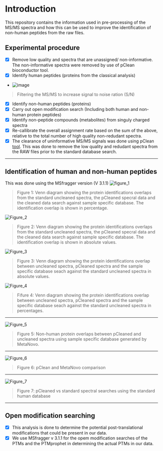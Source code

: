 # Introduction
This repository contains the information used in pre-processing of the MS/MS spectra and how this can be used to improve the identification of non-human peptides from the raw files.

## Experimental procedure
- [x] Remove low quality and spectra that are unassigned/ non-informative. The non-informative spectra were removed by use of pClean bioconductor tool.
- [x] Identify human peptides (proteins from the classical analysis)
- ![image](https://user-images.githubusercontent.com/26459707/112679481-e2f52800-8e74-11eb-8193-297cf585883b.png)
> Filtering the MS/MS to increase signal to noise ration (S/N)
- [x] Identify non-human peptides (proteins)
- [x] Carry out open modification search (Including both human and non-human protein peptides)
- [x] Identify non-peptide compounds (metabolites) from singuly charged spectra
- [x] Re-callibrate the overall assignment rate based on the sum of the above, relative to the total number of high quality non-redudant spectra.
- [x] The clearance of uninformative MS/MS signals was done using pClean [tool](https://pubs.acs.org/doi/pdf/10.1021/acs.jproteome.9b00141?rand=ztz0p6rs). This was done to remove the low quality and redudant spectra from the RAW files prior to the standard database search.
-------------------------------------------------------------------------------------------------------------------------------------
## Identification of human and non-human peptides
This was done using the MSfragger version (V 3.1.1)
![figure_1](https://github.com/javanOkendo/spectralProcessing/blob/main/Figures/cleanedUncleanedMetaNovocleaned%20search%20pct.png)
> Figure 1: Venn diagram showing the protein identifications overlaps from the standard uncleaned spectra, the pCleaned specral data and the cleaned data search against sample specific database. The identification overlap is shown in percentage.

![Figure_2](https://github.com/javanOkendo/spectralProcessing/blob/main/Figures/cleanedmetauncleaned.png)
> Figure 2: Venn diagram showing the protein identifications overlaps from the standard uncleaned spectra, the pCleaned specral data and the cleaned data search against sample specific database. The identification overlap is shown in absolute values.

![Figure_3](https://github.com/javanOkendo/spectralProcessing/blob/main/Figures/metaStandardSpectraabs.png)
> Figure 3: Venn diagram showing the protein identifications overlap between uncleaned spectra, pCleaned spectra and the sample specific database seach against the standard uncleaned spectra in absolute values.

![Figure_4](https://github.com/javanOkendo/spectralProcessing/blob/main/Figures/metanovouncleanedSpectra.png)
> Fifure 4: Venn diagram showing the protein identifications overlap between uncleaned spectra, pCleaned spectra and the sample specific database seach against the standard uncleaned spectra in percentages.
----------------------------------------------------------------------
![Figure_5](https://github.com/javanOkendo/spectralProcessing/blob/main/Figures/nonHumanproteinsoverlaps.png)
> Figure 5: Non-human protein overlaps between pCleaned and uncleaned spectra using sample specific database generated by MetaNovo.

------------------------------------------------------------------
![Figure_6](https://github.com/javanOkendo/spectralProcessing/blob/main/Figures/pclean_AND_metcomparison.png)
> Figure 6: pClean and MetaNovo comparison

----------------------------------------------------------------
![Figure_7](https://github.com/javanOkendo/spectralProcessing/blob/main/Figures/pcleanvsstandardSearch.png)
> Figure 7: pCleaned vs standard spectral searches using the standard human database
-----------------------------------------------------------------------------------------------------------------------------------------
## Open modification searching
- [x] This analysis is done to determine the potential post-translational modifications that could be present in our data.
- [x] We use MSfragger v 3.1.1 for the opem modification searches of the PTMs and the PTMprophet in determining the actual PTMs in our data.
